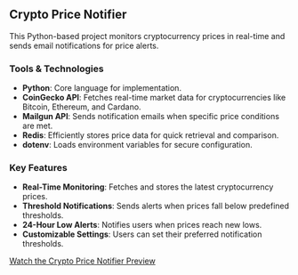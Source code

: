 
## Crypto Price Notifier

This Python-based project monitors cryptocurrency prices in real-time and sends email notifications for price alerts.

### Tools & Technologies
- **Python**: Core language for implementation.
- **CoinGecko API**: Fetches real-time market data for cryptocurrencies like Bitcoin, Ethereum, and Cardano.
- **Mailgun API**: Sends notification emails when specific price conditions are met.
- **Redis**: Efficiently stores price data for quick retrieval and comparison.
- **dotenv**: Loads environment variables for secure configuration.

### Key Features
- **Real-Time Monitoring**: Fetches and stores the latest cryptocurrency prices.
- **Threshold Notifications**: Sends alerts when prices fall below predefined thresholds.
- **24-Hour Low Alerts**: Notifies users when prices reach new lows.
- **Customizable Settings**: Users can set their preferred notification thresholds.

 [Watch the Crypto Price Notifier Preview](https://github.com/Web-Dev-Learner/crypto-notifier/raw/main/Preview-cryptonotifier.mp4)




